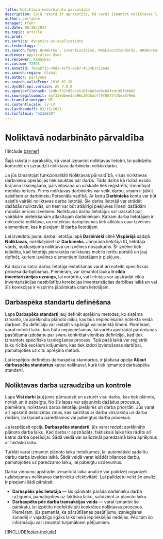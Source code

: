 ```yaml
---
title: Noliktavā nodarbināto pārvaldība
description: Šajā rakstā ir aprakstīts, kā varat izmantot noliktavas lietotni, lai palīdzētu kontrolēt un uzraudzīt noliktavu darbinieku veikto darbu.
author: perlynne
manager: tfehr
ms.date: 06/20/2017
ms.topic: article
ms.prod: ''
ms.service: dynamics-ax-applications
ms.technology: ''
ms.search.form: HcmWorker, InventLocation, WHSLaborStandards, WHSWorker, WHSWorkTable, WHSWorkTableListPage, WHSResetUserPassword
audience: Application User
ms.reviewer: kamaybac
ms.custom: 72891
ms.assetid: feaa6f15-49d2-41f5-9b87-453463c52e4e
ms.search.region: Global
ms.author: perlynne
ms.search.validFrom: 2016-02-28
ms.dyn365.ops.version: AX 7.0.0
ms.openlocfilehash: 18dbcf32f85bca51bf48e5ed8c64fedc99f66082
ms.sourcegitcommit: eaf330dbee1db96c20d5ac479f007747bea079eb
ms.translationtype: HT
ms.contentlocale: lv-LV
ms.lasthandoff: 02/15/2021
ms.locfileid: "5216839"
---
```

# <a name="manage-warehouse-workers"></a>Noliktavā nodarbināto pārvaldība

[!include [banner](../includes/banner.md)]

Šajā rakstā ir aprakstīts, kā varat izmantot noliktavas lietotni, lai palīdzētu kontrolēt un uzraudzīt noliktavu darbinieku veikto darbu.

Ja jūs izmantojat funkcionalitāti Noliktavas pārvaldībā, visas noliktavas darbinieku operācijas tiek sauktas par *darbu*. Tāds darbs kā rīcībā esošo krājumu izsniegšana, pārvietošana un uzskaite tiek reģistrēts, izmantojot mobilās ierīces. Pirms noliktavas darbinieks var veikt darbu, viņam ir jābūt saistītam ar darbinieku Personāla vadībā. Ar katru **Darbinieka** kontu var būt saistīti vairāki noliktavas darba lietotāji. Šie darba lietotāji var strādāt dažādās noliktavās, un tiem var būt atšķirīgi piekļuves līmeņi dažādām mobilās ierīces izvēlnēm. Noliktavas darba lietotājus var uzskatīt par vairākām pieteikšanām atlasītajam darbiniekam. Katram darba lietotājam ir noklusētā noliktava, un noteiktas darbplūsmas tiek atklātas caur izvēlnes elementiem, kas ir pieejami šī darba lietotājam. 

Lai izveidotu jaunu darba lietotāju lapā **Darbinieki** cilnē **Vispārējā** sadaļā **Noliktavas**, noklikšķiniet uz **Darbinieks**. Jānorāda lietotāja ID, lietotāja vārds, noklusējuma noliktava un izvēlnes nosaukums. Šī izvēlne tiek ielādēta, kad lietotājs pierakstās noliktavas mobilo ierīču portālā un ļauj definēt, kuriem izvēlnes elementiem lietotājam ir piekļuve. 

Kā daļu no katra darba lietotāja iestatīšanas varat arī noteikt specifiskas procesa darbplūsmas. Piemēram, var izmantot lauku **Ir cikla inventarizācijas uzraugs**, lai norādītu, vai lietotājs var apstrādāt cikla inventarizācijas neatbilstību korekcijas inventarizācijas darbības laikā un vai šīs korekcijas ir vispirms jāpārskata citam lietotājam.

## <a name="defining-labor-standards"></a>Darbaspēka standartu definēšana
Lapa **Darbspēka standarti** ļauj definēt aprēķinu metodes, ko sistēma izmanto, lai aprēķinātu plānoto laiku, kas būs nepieciešams noteikta veida darbam. Šo definīciju var iestatīt vispārīgā vai noteiktā līmenī. Piemēram, varat noteikt laiku, kas būtu nepieciešamas, lai varētu apstrādāt pārdošanas pasūtījuma izdošanu par svaru konkrētai vienības definīcijai, kad tiek izmantots specifisks izsniegšanas process. Tajā pašā laikā var reģistrēt laiku rīcībā esošiem krājumiem, kas tiek izdoti izvietošanas darbībai, pamatojoties uz citu aprēķina metodi. 

Lai iespējotu definētos darbaspēka standartus, ir jāatlasa opcija **Atļaut darbaspēka standartus** katrai noliktavai, kurā tiek izmantoti darbaspēka standarti.

## <a name="monitoring-and-controlling-warehouse-work"></a>Noliktavas darba uzraudzība un kontrole
Lapa **Visi darbi** ļauj jums pārraudzīt un uzturēt visu darbu, kas tiek plānots, notiek un ir pabeigts. No šīs lapas var atjaunināt dažādus procesus, piemēram, noliktavas darba lietotāju piešķires un darba prioritāti. Jūs varat arī apskatīt detalizētas ziņas, kas saistītas ar darba virsrakstu un darba rindām, lai izprastu paredzamos vai pabeigtus darba procesus. 

Ja iespējosit opciju **Darbaspēka standarti**, jūs varat redzēt aprēķināto plānoto darba laiku. Kad darbs ir apstrādāts, faktiskais laiks tiks rādīts arī katrai darba operācijai. Šādā veidā var salīdzināt paredzamā laika aprēķinus ar faktisko laiku. 

Turklāt varat izmantot plānoto laiku noteikumos, lai automātiski sadalītu darbu darba izveides laikā. Šādā veidā varat ielādēt bilances darbu, pamatojoties uz paredzamo laiku, lai pabeigtu uzdevumus. 

Darba vienumu apstrādei izmantotā laika analīze var palīdzēt organizēt uzlabojumus noliktavas darbinieku efektivitātē. Lai palīdzētu veikt šo analīzi, ir pieejami šādi pārskati:

-   **Darbspēks pēc lietotāja** — šis pārskats parāda darbinieku darba ražīgumu, pamatojoties uz faktisko laiku, salīdzinot ar plānoto laiku.
-   **Darbaspēks pēc darba transakcijas veida** — varat izmantot šo pārskatu, lai izpētītu neefektivitāti konkrētos noliktavas procesos. Piemēram, jūs pamanāt, ka pārsūtīšanas pasūtījumu izsniegšanai šonedēļ ir vajadzīgs ilgāks laiks nekā iepriekšējās nedēļas. Pēc tam šo informāciju var izmantot turpmākiem pētījumiem.






[!INCLUDE[footer-include](../../includes/footer-banner.md)]